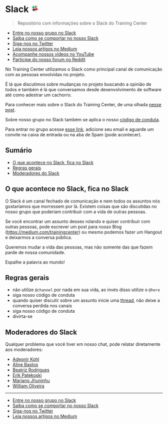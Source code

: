 # Slack <a href="https://ctgroups.herokuapp.com/" title="Acesse nosso Slack" target="_blank"><img src="/img/Slack.png" alt="Acesse nosso Slack" width="25px"></a>

> Repositório com informações sobre o Slack do Training Center

<ul>
  <li><a href="https://ctgroups.herokuapp.com/" target="_blank" title="Entre no nosso grupo no Slack">Entre no nosso grupo no Slack</a></li>
  <li><a href="https://medium.com/trainingcenter/como-se-comportar-no-slack-do-training-center-a3715fb7c00f" target="_blank" title="Saiba como se comportar no nosso Slack">Saiba como se comportar no nosso Slack</a></li>
  <li><a href="https://twitter.com/trainingcentr" target="_blank" title="Siga-nos no Twitter">Siga-nos no Twitter</a></li>
  <li><a href="https://medium.com/trainingcenter" target="_blank" title="Leia nossos artigos no Medium">Leia nossos artigos no Medium</a></li>
  <li><a href="https://www.youtube.com/c/TrainingCenterChannel" target="_blank" title="Acompanhe nossos vídeos no YouTube">Acompanhe nossos vídeos no YouTube</a></li>
  <li><a href="https://www.reddit.com/r/trainingcentr/" target="_blank" title="Participe do nosso forum no Reddit">Participe do nosso forum no Reddit</a></li>
</ul>

No Training Center utilizamos o Slack como principal canal de comunicação com as pessoas envolvidas no projeto.

É lá que discutimos sobre mudanças no projeto buscando a opinião de todos e também é lá que conversamos desde desenvolvimento de software até como adestrar um cachorro.

Para conhecer mais sobre o Slack do Training Center, de uma olhada [nesse post](https://medium.com/trainingcenter/como-se-comportar-no-slack-do-training-center-a3715fb7c00f).

Sobre nosso grupo no Slack também se aplica o nosso [código de conduta](https://github.com/training-center/sobre/blob/master/CONDUCT.md).

Para entrar no grupo acesse [esse link](https://ctgroups.herokuapp.com/), adicione seu email e aguarde um convite na caixa de entrada ou na aba de Spam (pode acontecer).

## Sumário

* [O que acontece no Slack, fica no Slack](#o-que-acontece-no-slack-fica-no-slack)
* [Regras gerais](#regras-gerais)
* [Moderadores do Slack](#moderadores-do-slack)

## O que acontece no Slack, fica no Slack

O Slack é um canal fechado de comunicação e nem todos os assuntos nós gostaríamos que morressem por lá. Existem coisas que são discutidas no nosso grupo que poderiam contribuir com a vida de outras pessoas.

Se você encontrar um assunto desses rolando e quiser contribuir com outras pessoas, pode escrever um post para nosso Blog (https://medium.com/trainingcenter) ou mesmo podemos fazer um Hangout e deixarmos a conversa pública.

Queremos mudar a vida das pessoas, mas não somente das que fazem parde de nossa comunidade.

Espalhe a palavra ao mundo!

## Regras gerais

- não utilize `@channel` por nada em sua vida, ao invés disso utilize o `@here`
- siga nosso código de conduta
- quando quiser discutir sobre um assunto inicie uma [thread](https://slackhq.com/threaded-messaging-comes-to-slack-417ffba054bd), não deixe a conversa perdida nos canais
- siga nosso código de conduta
- divirta-se

## Moderadores do Slack

Qualquer problema que você tiver em nosso chat, pode relatar diretamente aos moderadores:

- [Adeonir Kohl](https://github.com/adeonir)
- [Aline Bastos](https://github.com/alinebastos)
- [Beatriz Rodrigues](biavilasb)
- [Erik Patekoski](https://github.com/patota)
- [Mariano Jhuninhu](https://github.com/MarianoJhuninhu)
- [William Oliveira](https://github.com/woliveiras)

---

<ul>
  <li><a href="https://ctgroups.herokuapp.com/" target="_blank" title="Entre no nosso grupo no Slack">Entre no nosso grupo no Slack</a></li>
  <li><a href="https://medium.com/trainingcenter/como-se-comportar-no-slack-do-training-center-a3715fb7c00f" target="_blank" title="Saiba como se comportar no nosso Slack">Saiba como se comportar no nosso Slack</a></li>
  <li><a href="https://twitter.com/trainingcentr" target="_blank" title="Siga-nos no Twitter">Siga-nos no Twitter</a></li>
  <li><a href="https://medium.com/trainingcenter" target="_blank" title="Leia nossos artigos no Medium">Leia nossos artigos no Medium</a></li>
</ul>
